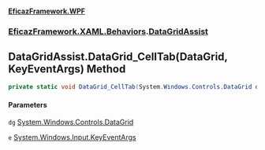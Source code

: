 #### [EficazFramework.WPF](EficazFrameworkWPF.md 'EficazFramework WPF')
### [EficazFramework.XAML.Behaviors](EficazFrameworkWPF.md#EficazFramework.XAML.Behaviors 'EficazFramework.XAML.Behaviors').[DataGridAssist](EficazFramework.XAML.Behaviors/DataGridAssist.md 'EficazFramework.XAML.Behaviors.DataGridAssist')

## DataGridAssist.DataGrid_CellTab(DataGrid, KeyEventArgs) Method

```csharp
private static void DataGrid_CellTab(System.Windows.Controls.DataGrid dg, System.Windows.Input.KeyEventArgs e);
```
#### Parameters

<a name='EficazFramework.XAML.Behaviors.DataGridAssist.DataGrid_CellTab(System.Windows.Controls.DataGrid,System.Windows.Input.KeyEventArgs).dg'></a>

`dg` [System.Windows.Controls.DataGrid](https://docs.microsoft.com/en-us/dotnet/api/System.Windows.Controls.DataGrid 'System.Windows.Controls.DataGrid')

<a name='EficazFramework.XAML.Behaviors.DataGridAssist.DataGrid_CellTab(System.Windows.Controls.DataGrid,System.Windows.Input.KeyEventArgs).e'></a>

`e` [System.Windows.Input.KeyEventArgs](https://docs.microsoft.com/en-us/dotnet/api/System.Windows.Input.KeyEventArgs 'System.Windows.Input.KeyEventArgs')